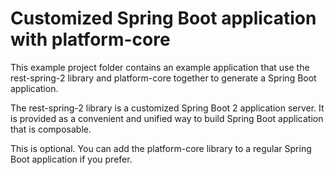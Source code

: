 # Customized Spring Boot application with platform-core

This example project folder contains an example application that use the rest-spring-2 library and platform-core
together to generate a Spring Boot application.

The rest-spring-2 library is a customized Spring Boot 2 application server. It is provided as a convenient and unified
way to build Spring Boot application that is composable. 

This is optional. You can add the platform-core library to a regular Spring Boot application if you prefer.
